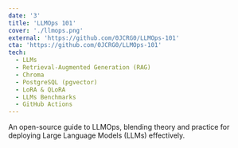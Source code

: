 ```yaml
---
date: '3'
title: 'LLMOps 101'
cover: './llmops.png'
external: 'https://github.com/0JCRG0/LLMOps-101'
cta: 'https://github.com/0JCRG0/LLMOps-101'
tech:
  - LLMs
  - Retrieval-Augmented Generation (RAG)
  - Chroma
  - PostgreSQL (pgvector)
  - LoRA & QLoRA
  - LLMs Benchmarks
  - GitHub Actions
---
```


An open-source guide to LLMOps, blending theory and practice for deploying Large Language
Models (LLMs) effectively.
